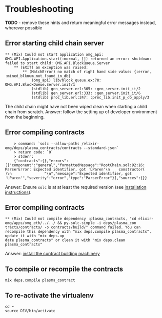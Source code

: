 # Troubleshooting

**TODO** - remove these hints and return meaningful error messages instead, wherever possible

## Error starting child chain server
```
** (Mix) Could not start application omg_api: OMG.API.Application.start(:normal, []) returned an error: shutdown: failed to start child: OMG.API.BlockQueue.Server
    ** (EXIT) an exception was raised:
        ** (MatchError) no match of right hand side value: {:error, :mined_blknum_not_found_in_db}
            (omg_api) lib/block_queue.ex:78: OMG.API.BlockQueue.Server.init/1
            (stdlib) gen_server.erl:365: :gen_server.init_it/2
            (stdlib) gen_server.erl:333: :gen_server.init_it/6
            (stdlib) proc_lib.erl:247: :proc_lib.init_p_do_apply/3
```

The child chain might have not been wiped clean when starting a child chain from scratch.
Answer: follow the setting up of developer environment from the beginning.

## Error compiling contracts

```
    > command: `solc --allow-paths /elixir-omg/deps/plasma_contracts/contracts --standard-json`
    > return code: `0`
    > stderr:
    {"contracts":{},"errors":[{"component":"general","formattedMessage":"RootChain.sol:92:16: ParserError: Expected identifier, got 'LParen'\n    constructor(
)\n               ^\n","message":"Expected identifier, got 'LParen'","severity":"error","type":"ParserError"}],"sources":{}}
```

Answer:
Ensure `solc` is at at least the required version (see [installation instructions](./install.md)).

## Error compiling contracts

```
** (Mix) Could not compile dependency :plasma_contracts, "cd elixir-omg/apps/omg_eth/../../ && py-solc-simple -i deps/plasma_con
tracts/contracts/ -o contracts/build/" command failed. You can recompile this dependency with "mix deps.compile plasma_contracts", update it with "mix deps.up
date plasma_contracts" or clean it with "mix deps.clean plasma_contracts"
```

Answer: [install the contract building machinery](./install.md#install-contract-building-machinery)


## To compile or recompile the contracts
```
mix deps.compile plasma_contract
```

## To re-activate the virtualenv
```
cd ~
source DEV/bin/activate
```
